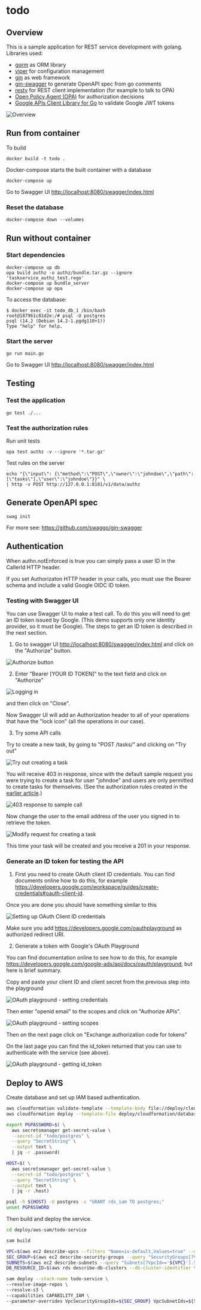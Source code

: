 # todo

## Overview

This is a sample application for REST service development with golang. Libraries used:

- [gorm](https://gorm.io/) as ORM library
- [viper](https://github.com/spf13/viper) for configuration management
- [gin](https://github.com/gin-gonic/gin) as web framework
- [gin-swagger](https://github.com/swaggo/gin-swagger) to generate OpenAPI spec from go comments
- [resty](https://github.com/go-resty/resty) for REST client implementation (for example to talk to OPA)
- [Open Policy Agent (OPA)](https://www.openpolicyagent.org/) for authorization decisions
- [Google APIs Client Library for Go](https://pkg.go.dev/google.golang.org/api) to validate Google JWT tokens

![Overview](assets/screenshot-swagger-ui.png?raw=true)

## Run from container

To build

`docker build -t todo .`

Docker-compose starts the built container with a database

`docker-compose up`

Go to Swagger UI <http://localhost:8080/swagger/index.html>

### Reset the database

`docker-compose down --volumes`

## Run without container

### Start dependencies

```shell
docker-compose up db
opa build authz -o authz/bundle.tar.gz --ignore 'taskservice_authz_test.rego'
docker-compose up bundle_server
docker-compose up opa
```

To access the database:

```shell
$ docker exec -it todo_db_1 /bin/bash
root@187961c81d2e:/# psql -U postgres
psql (14.2 (Debian 14.2-1.pgdg110+1))
Type "help" for help.
```

### Start the server

`go run main.go`

Go to Swagger UI <http://localhost:8080/swagger/index.html>

## Testing

### Test the application

`go test ./...`

### Test the authorization rules

Run unit tests

`opa test authz -v --ignore '*.tar.gz'`

Test rules on the server

```shell
echo "{\"input\": {\"method\":\"POST\",\"owner\":\"johndoe\",\"path\":[\"tasks\"],\"user\":\"johndoe\"}}" \
| http -v POST http://127.0.0.1:8181/v1/data/authz
```

## Generate OpenAPI spec

`swag init`

For more see: <https://github.com/swaggo/gin-swagger>

## Authentication

When authn.notEnforced is true you can simply pass a user ID in the CallerId HTTP header.

If you set Authorizaton HTTP header in your calls, you must use the Bearer schema and include a
valid Google OIDC ID token.

### Testing with Swagger UI

You can use Swagger UI to make a test call. To do this you will need to get an ID token issued by Google. (This demo supports only one identity provider, so it must be Google). The steps to get an ID token is described in the next section.

1. Go to swagger UI <http://localhost:8080/swagger/index.html> and click on the "Authorize" button.

![Authorize button](assets/screenshot-swagger-ui-authorize-button.png?raw=true)

2. Enter "Bearer [YOUR ID TOKEN]" to the text field and click on "Authorize"

![Logging in](assets/screenshot-swagger-ui-login.png?raw=true)

and then click on "Close".

Now Swagger UI will add an Authorization header to all of your operations that have the "lock icon" (all the operations in our case).

3. Try some API calls

Try to create a new task, by going to "POST /tasks/" and clicking on "Try out"

![Try out creating a task](assets/screenshot-swagger-ui-try-out.png?raw=true)

You will receive 403 in response, since with the default sample request you were trying to create a task for user "johndoe" and users are only permitted to create tasks for themselves. (See the authorization rules created in the [earlier article](https://medium.com/enlear-academy/open-policy-agent-opa-to-externalize-authorization-decisions-in-rest-api-implemented-in-go-faee67d29053#9dce).)

![403 response to sample call](assets/screenshot-swagger-ui-403.png?raw=true)

Now change the user to the email address of the user you signed in to retrieve the token.

![Modify request for creating a task](assets/screenshot-swagger-ui-modify-request.png?raw=true)

This time your task will be created and you receive a 201 in your response.

### Generate an ID token for testing the API

1. First you need to create OAuth client ID credentials. You can find documents online how to do this, for example <https://developers.google.com/workspace/guides/create-credentials#oauth-client-id>.

Once you are done you should have something similar to this

![Setting up OAuth Client ID credentials](assets/google-cloud-credentials-setup.png?raw=true)

Make sure you add <https://developers.google.com/oauthplayground> as authorized redirect URI.

2. Generate a token with Google's OAuth Playground

You can find documentation online to see how to do this, for example <https://developers.google.com/google-ads/api/docs/oauth/playground>, but here is brief summary.

Copy and paste your client ID and client secret from the previous step into the playground

![OAuth playground - setting credentials](assets/google-oauth-playground-settings.png?raw=true)

Then enter "openid email" to the scopes and click on "Authorize APIs".

![OAuth playground - setting scopes](assets/google-oauth-playground-scopes.png?raw=true)

Then on the next page click on "Exchange authorization code for tokens"

On the last page you can find the id_token returned that you can use to authenticate with the service (see above).

![OAuth playground - getting id_token](assets/google-oauth-playground-id-token.png?raw=true)

## Deploy to AWS

Create database and set up IAM based authentication.

```bash
aws cloudformation validate-template --template-body file://deploy/cloudformation/database.yaml
aws cloudformation deploy --template-file deploy/cloudformation/database.yaml --stack-name todo-service-database

export PGPASSWORD=$( \
  aws secretsmanager get-secret-value \
  --secret-id "todo/postgres" \
  --query "SecretString" \
  --output text \
  | jq -r .password)

HOST=$( \
  aws secretsmanager get-secret-value \
  --secret-id "todo/postgres" \
  --query "SecretString" \
  --output text \
  | jq -r .host)

psql -h ${HOST} -U postgres -c "GRANT rds_iam TO postgres;"
unset PGPASSWORD
```

Then build and deploy the service.

```bash
cd deploy/aws-sam/todo-service

sam build

VPC=$(aws ec2 describe-vpcs --filters "Name=is-default,Values=true" --query "Vpcs[].VpcId" --output text)
SEC_GROUP=$(aws ec2 describe-security-groups --query "SecurityGroups[?VpcId=='${VPC}']".GroupId --output text)
SUBNETS=$(aws ec2 describe-subnets --query "Subnets[?VpcId=='${VPC}'].SubnetId" --output text | sed 's/\t/,/g')
DB_RESOURCE_ID=$(aws rds describe-db-clusters --db-cluster-identifier todo-service-database --query "DBClusters[].DbClusterResourceId" --output text)

sam deploy --stack-name todo-service \
--resolve-image-repos \
--resolve-s3 \
--capabilities CAPABILITY_IAM \
--parameter-overrides VpcSecurityGroupIds=${SEC_GROUP} VpcSubnetIds=${SUBNETS} TodoDbClusterResourceId=${DB_RESOURCE_ID}
```
